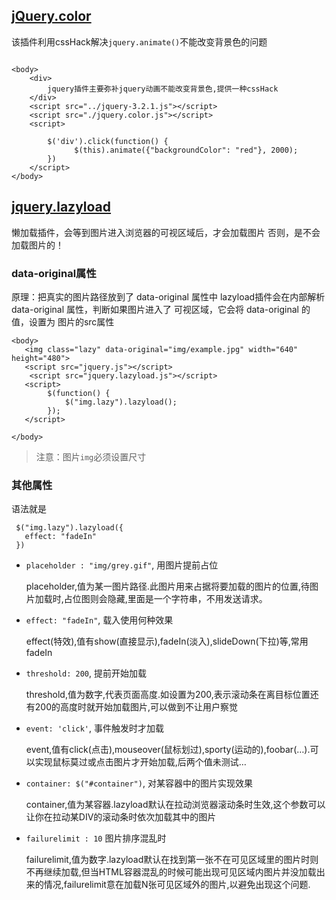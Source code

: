 
## [jQuery.color](https://github.com/jquery/jquery-color)

该插件利用cssHack解决`jquery.animate()`不能改变背景色的问题

```

<body>
    <div>
        jquery插件主要弥补jquery动画不能改变背景色,提供一种cssHack
    </div>
    <script src="../jquery-3.2.1.js"></script>
    <script src="./jquery.color.js"></script>
    <script>

        $('div').click(function() {
              $(this).animate({"backgroundColor": "red"}, 2000);
        })
    </script>
</body>
```
## [jquery.lazyload](https://github.com/tuupola/jquery_lazyload)

懒加载插件，会等到图片进入浏览器的可视区域后，才会加载图片
否则，是不会加载图片的！

### data-original属性

原理：把真实的图片路径放到了 data-original 属性中
lazyload插件会在内部解析 data-original 属性，判断如果图片进入了
可视区域，它会将 data-original 的值，设置为 图片的src属性

```
<body>
   <img class="lazy" data-original="img/example.jpg" width="640" height="480">
   <script src="jquery.js"></script>
    <script src="jquery.lazyload.js"></script>
   <script>
        $(function() {
            $("img.lazy").lazyload();
        });
   </script>

</body>
```
> 注意：图片`img`必须设置尺寸

### 其他属性

语法就是

```
 $("img.lazy").lazyload({
   effect: "fadeIn"
 })

```

- `placeholder : "img/grey.gif"`, 用图片提前占位

    placeholder,值为某一图片路径.此图片用来占据将要加载的图片的位置,待图片加载时,占位图则会隐藏,里面是一个字符串，不用发送请求。

- `effect: "fadeIn"`, 载入使用何种效果

   effect(特效),值有show(直接显示),fadeIn(淡入),slideDown(下拉)等,常用fadeIn

- `threshold: 200`,  提前开始加载

   threshold,值为数字,代表页面高度.如设置为200,表示滚动条在离目标位置还有200的高度时就开始加载图片,可以做到不让用户察觉

- `event: 'click'`, 事件触发时才加载

  event,值有click(点击),mouseover(鼠标划过),sporty(运动的),foobar(…).可以实现鼠标莫过或点击图片才开始加载,后两个值未测试…

- `container: $("#container")`, 对某容器中的图片实现效果

  container,值为某容器.lazyload默认在拉动浏览器滚动条时生效,这个参数可以让你在拉动某DIV的滚动条时依次加载其中的图片

- `failurelimit : 10` 图片排序混乱时

   failurelimit,值为数字.lazyload默认在找到第一张不在可见区域里的图片时则不再继续加载,但当HTML容器混乱的时候可能出现可见区域内图片并没加载出来的情况,failurelimit意在加载N张可见区域外的图片,以避免出现这个问题.

